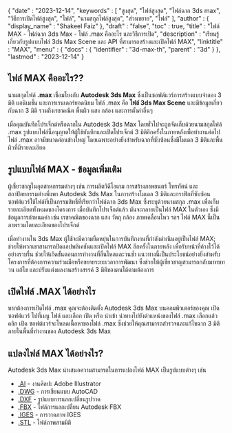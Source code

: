 {
   "date" : "2023-12-14",
   "keywords" : [
"สูงสุด",
"ไฟล์สูงสุด",
"ไฟล์ฉาก 3ds max",
"วิธีการเปิดไฟล์สูงสุด",
"ไฟล์",
"นามสกุลไฟล์สูงสุด",
"ส่วนขยาย",
"ไฟล์"
],
   "author" : {
      "display_name" : "Shakeel Faiz"
},
   "draft" : "false",
   "toc" : true,
   "title" : "ไฟล์ MAX - ไฟล์ฉาก 3ds Max - ไฟล์ .max คืออะไร และวิธีการเปิด",
   "description" : "เรียนรู้เกี่ยวกับรูปแบบไฟล์ 3ds Max Scene และ API ที่สามารถสร้างและเปิดไฟล์ MAX",
   "linktitle" : "MAX",
   "menu" : {
      "docs" : {
         "identifier" : "3d-max-th",
         "parent" : "3d"
}
},
   "lastmod" : "2023-12-14"
}

## ไฟล์ MAX คืออะไร??

นามสกุลไฟล์ **.max** เชื่อมโยงกับ **Autodesk 3ds Max** ซึ่งเป็นซอฟต์แวร์การสร้างแบบจำลอง 3 มิติ แอนิเมชั่น และการเรนเดอร์ยอดนิยม ไฟล์ .max คือ **ไฟล์ 3ds Max Scene** และมีข้อมูลเกี่ยวกับฉาก 3 มิติ รวมถึงเรขาคณิต พื้นผิว แสง กล้อง และการตั้งค่าอื่นๆ

เมื่อคุณบันทึกโปรเจ็กต์หรือฉากใน Autodesk 3ds Max โดยทั่วไปจะถูกจัดเก็บด้วยนามสกุลไฟล์ .max รูปแบบไฟล์นี้อนุญาตให้ผู้ใช้บันทึกและเปิดโปรเจ็กต์ 3 มิติอีกครั้งในภายหลังเพื่อทำงานต่อไป ไฟล์ .max อาจมีขนาดค่อนข้างใหญ่ โดยเฉพาะอย่างยิ่งสำหรับฉากที่ซับซ้อนซึ่งมีโมเดล 3 มิติและพื้นผิวที่มีรายละเอียด

## รูปแบบไฟล์ MAX - ข้อมูลเพิ่มเติม

ผู้เชี่ยวชาญในอุตสาหกรรมต่างๆ เช่น การผลิตวิดีโอเกม การสร้างภาพยนตร์ โทรทัศน์ และสถาปัตยกรรมต่างพึ่งพา Autodesk 3ds Max ในการสร้างโมเดล 3 มิติและกราฟิกที่ซับซ้อน ซอฟต์แวร์ใช้ไฟล์ที่เป็นกรรมสิทธิ์ที่เรียกว่าไฟล์ฉาก 3ds Max ซึ่งระบุด้วยนามสกุล .max เพื่อเก็บรายละเอียดทั้งหมดของโครงการ เมื่อบันทึกโปรเจ็กต์แล้ว มันจะกลายเป็นไฟล์ MAX ในตัวเอง ซึ่งมีข้อมูลการกำหนดค่า เช่น เรขาคณิตของฉาก แสง วัตถุ กล้อง ภาพเคลื่อนไหว ฯลฯ ไฟล์ MAX นี้เป็นภาพรวมโดยละเอียดของโปรเจ็กต์

เมื่อทำงานใน 3ds Max ผู้ใช้จะมีความยืดหยุ่นในการบันทึกงานที่กำลังดำเนินอยู่เป็นไฟล์ MAX; ช่วยให้พวกเขาสามารถปิดแอปพลิเคชันและเปิดไฟล์ MAX อีกครั้งในภายหลัง เพื่อรับหน้าที่ค้างไว้ได้อย่างราบรื่น ช่วยให้เกิดขั้นตอนการทำงานที่ลื่นไหลและวนซ้ำ แนวทางนี้เป็นประโยชน์อย่างยิ่งสำหรับโครงการที่ต้องการความร่วมมือหรือขยายระยะเวลาการพัฒนา ซึ่งช่วยให้ผู้เชี่ยวชาญสามารถกลับมาทบทวน แก้ไข และปรับแต่งผลงานสร้างสรรค์ 3 มิติของตนได้ตามต้องการ

## เปิดไฟล์ .MAX ได้อย่างไร

หากต้องการเปิดไฟล์ .max คุณจะต้องติดตั้ง Autodesk 3ds Max บนคอมพิวเตอร์ของคุณ เปิดซอฟต์แวร์ ไปที่เมนู ไฟล์ และเลือก เปิด หรือ นำเข้า นำทางไปยังตำแหน่งของไฟล์ .max เลือกแล้วคลิก เปิด ซอฟต์แวร์จะโหลดเนื้อหาของไฟล์ .max ซึ่งช่วยให้คุณสามารถสำรวจและแก้ไขฉาก 3 มิติภายในพื้นที่ทำงานของ Autodesk 3ds Max

## แปลงไฟล์ MAX ได้อย่างไร?

Autodesk 3ds Max นำเสนอความสามารถในการแปลงไฟล์ MAX เป็นรูปแบบต่างๆ เช่น

- [.AI](/image/ai/) - งานศิลปะ Adobe Illustrator
- [.DWG](/cad/dwg/) - การเขียนแบบ AutoCAD
- [.DXF](/cad/dxf/) - รูปแบบการแลกเปลี่ยนรูปวาด
- [.FBX](/3d/fbx/) - ไฟล์การแลกเปลี่ยน Autodesk FBX
- [.IGES](/cad/iges/) - การวาดภาพ IGES
- [.STL](/cad/stl/) - ไฟล์ภาพสามมิติ

